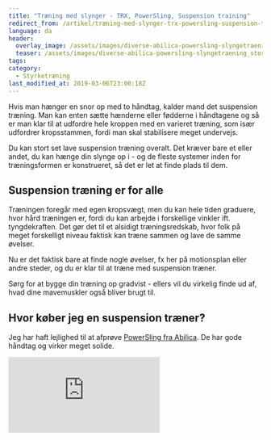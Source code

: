 ```yaml
---
title: "Træning med slynger - TRX, PowerSling, Suspension training"
redirect_from: /artikel/træning-med-slynger-trx-powersling-suspension-training
language: da
header:
  overlay_image: /assets/images/diverse-abilica-powersling-slyngetraening_stor-1354.jpg
  teaser: /assets/images/diverse-abilica-powersling-slyngetraening_stor-1354.jpg
tags:
category:
  - Styrketræning
last_modified_at: 2019-03-06T23:00:18Z
---
```


Hvis man hænger en snor op med to håndtag, kalder mand det suspension træning. Man kan enten sætte hænderne eller fødderne i håndtagene og så er man klar til at udfordre hele kroppen med en varieret træning, som især udfordrer kropsstammen, fordi man skal stabilisere meget undervejs.

Du kan stort set lave suspension træning overalt. Det kræver bare et eller andet, du kan hænge din slynge op i - og de fleste systemer inden for træningsformen er konstrueret, så det er let at finde plads til dem.

Suspension træning er for alle
------------------------------

Træningen foregår med egen kropsvægt, men du kan hele tiden graduere, hvor hård træningen er, fordi du kan arbejde i forskellige vinkler ift. tyngdekraften. Det gør det til et alsidigt træningsredskab, hvor folk på meget forskelligt niveau faktisk kan træne sammen og lave de samme øvelser.

Nu er det faktisk bare at finde nogle øvelser, fx her på motionsplan eller andre steder, og du er klar til at træne med suspension træner.

Sørg for at bygge din træning op gradvist - ellers vil du virkelig finde ud af, hvad dine mavemuskler også bliver brugt til.

Hvor køber jeg en suspension træner?
------------------------------------

Jeg har haft lejlighed til at afprøve [PowerSling fra Abilica](https://www.partner-ads.com/dk/klikbanner.php?partnerid=28187&bannerid=9750&htmlurl=https://www.abilicaonline.dk/salg/slyngetraening/abilica-powersling-slyngetraening/). De har gode håndtag og virker meget solide.

[![](https://www.partner-ads.com/dk/visbanner.php?partnerid=28187&bannerid=8054)](https://www.partner-ads.com/dk/klikbanner.php?partnerid=28187&bannerid=8054)
